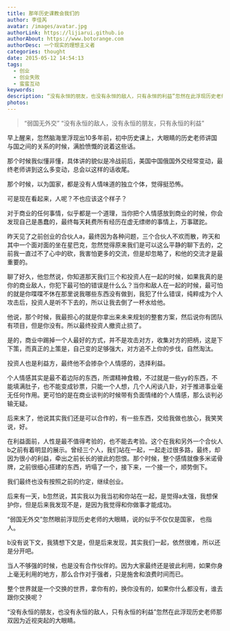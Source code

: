 ```yaml
---
title: 那年历史课教会我们的
author: 李佳芮
avatar: /images/avatar.jpg
authorLink: https://lijiarui.github.io
authorAbout: https://www.botorange.com
authorDesc: 一个现实的理想主义者
categories: thought
date: 2015-05-12 14:54:13
tags:
  - 创业
  - 创业失败
  - 蛮蛮互动
keywords:
description: “没有永恒的朋友，也没有永恒的敌人，只有永恒的利益”忽然在此浮现历史老师那双因为近视突起的大眼睛。
photos:
---
```


> “弱国无外交”
> “没有永恒的敌人，没有永恒的朋友，只有永恒的利益”

早上醒来，忽然脑海里浮现出10多年前，初中历史课上，大眼睛的历史老师讲国与国之间的关系的时候，满脸愤慨的说着这些话。       

那个时候我似懂非懂，具体讲的貌似是冷战前后，美国中国俄国外交经常变动，最终老师讲到这么多变动，总会以这样的话收尾。       

那个时候，以为国家，都是没有人情味道的独立个体，觉得挺恐怖。       

可是现在看起来，人呢？不也应该这个样子？       

对于商业的任何事情，似乎都是一个道理，当你把个人情感放到商业的时候，你会发现自己是愚蠢的，最终每天耗费所有经历在虚无缥缈的事情上，万事蹉跎。       

昨天见了之前创业的合伙人a，最终因为各种问题，三个合伙人不欢而散，昨天和其中一个面对面的坐在星巴克，忽然觉得原来我们是可以这么平静的聊下去的，之前我一直过不了心中的砍，我害怕更多的交流，但是却忽略了，和他的交流才是最重要的。       

聊了好久，他忽然说，你知道那天我们三个和投资人在一起的时候，如果我真的是你的商业敌人，你犯下最可怕的错误是什么么？当你和敌人在一起的时候，最可怕的就是你喋喋不休在那里说我哪些东西没有做到，我犯了什么错误，纯粹成为个人攻击后，投资人是听不下去的，所以让我去倒了一杯水给他。       

他说，那个时候，我最担心的就是你拿出来未来规划的整套方案，然后说你有团队有项目，但是你没有。所以最终投资人撤资止损了。       

是的，商业中踢掉一个人最好的方式，并不是攻击对方，收集对方的把柄，这是下下策，而真正的上策是，自己变的足够强大，对方追不上你的步伐，自然淘汰。       

投资人也是利益方，最终他不会掺杂个人情感的，选择利益。       

个人情感其实是最不着边际的东西，所谓精神食粮，不过就是一些yy的东西，不能填满肚子，也不能变成钞票，只能一个人想，几个人闲谈八卦，对于推进事业毫无任何作用。更可怕的是在商业谈判的时候带有负面情绪的个人情感，那么谈判必输无疑。       

后来末了，他说其实我们还是可以合作的，有一些东西，交给我做也放心，我笑笑说，好。       

在利益面前，人性是最不值得考验的，也不能去考验。这个在我和另外一个合伙人b之前有着明显的展示。曾经三个人，我们站在一起，一起走过很多路，最终，却因为很小的利益，牵出之前长长的彼此的怨恨。那个时候，整个感情就像多米诺骨牌，之前很细心搭建的东西，坍塌了一个，接下来，一个接一个，顺势倒下。       

我们最终也没有按照之前的约定，继续创业。       

后来有一天，b忽然说，其实我以为我当初和你站在一起，是觉得a太强，我想保护你，但是后来我发现不是，是因为我觉得和你做事才能成功。       

“弱国无外交”忽然眼前浮现历史老师的大眼睛，说的似乎不仅仅是国家， 也指人。       

b没有说下文，我猜想下文是，但是后来发现，其实我们一起，依然很难，所以还是分开吧。       

当人不够强的时候，也是没有合作伙伴的。因为大家最终还是彼此利用，如果你身上毫无利用的地方，那么合作对于强者，只是施舍和浪费时间而已。       

整个世界就是一个交换的世界，拿你有的，换你没有的，如果你什么都没有，谁去跟你交换呢？       

“没有永恒的朋友，也没有永恒的敌人，只有永恒的利益”忽然在此浮现历史老师那双因为近视突起的大眼睛。

